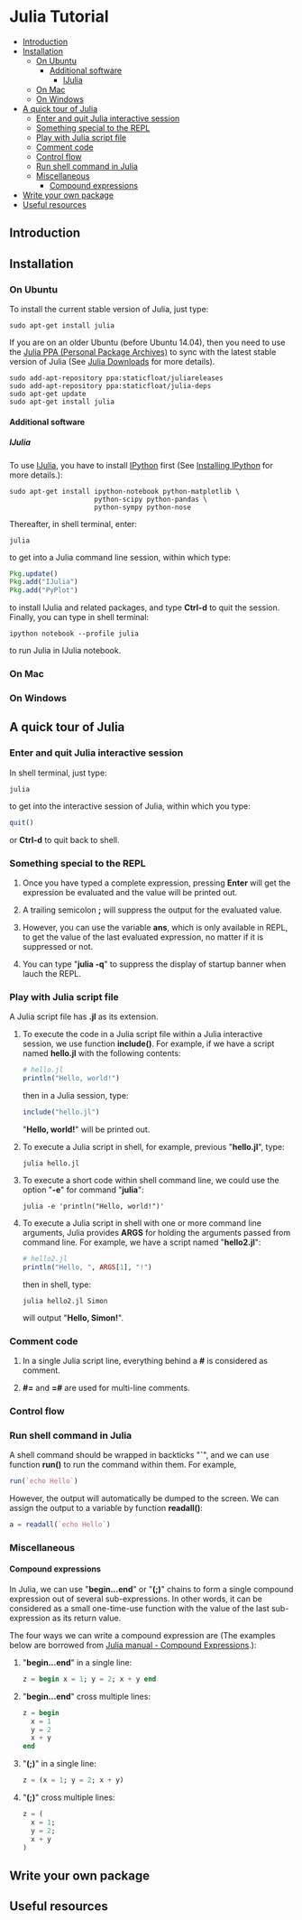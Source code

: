 # Julia Tutorial #

* [Introduction](#introduction)
* [Installation](#installation)
  + [On Ubuntu](#on-ubuntu)
    - [Additional software](#additional-software)
	  * [IJulia](#ijulia)
  + [On Mac](#on-mac)
  + [On Windows](#on-windows)
* [A quick tour of Julia](#a-quick-tour-of-julia)
  + [Enter and quit Julia interactive session](#enter-and-quit-julia-interactive-session)
  + [Something special to the REPL](#something-special-to-the-repl)
  + [Play with Julia script file](#play-with-julia-script-file)
  + [Comment code](#comment-code)
  + [Control flow](#control-flow)
  + [Run shell command in Julia](#run-shell-command-in-julia)
  + [Miscellaneous](#miscellaneous)
    - [Compound expressions](#compound-expressions)
* [Write your own package](#write-your-own-package)
* [Useful resources](#useful-resources)

## Introduction ##

## Installation ##

### On Ubuntu ###

To install the current stable version of Julia, just type:

```Shell
sudo apt-get install julia
```

If you are on an older Ubuntu (before Ubuntu 14.04), then you need to
use the
[Julia PPA (Personal Package Archives)](https://launchpad.net/~staticfloat)
to sync with the latest stable version of Julia (See
[Julia Downloads](http://julialang.org/downloads/) for more details).

```Shell
sudo add-apt-repository ppa:staticfloat/juliareleases
sudo add-apt-repository ppa:staticfloat/julia-deps
sudo apt-get update
sudo apt-get install julia
```



#### Additional software ####

##### IJulia #####

To use [IJulia](https://github.com/JuliaLang/IJulia.jl), you have to
install [IPython](http://ipython.org/) first (See
[Installing IPython](http://ipython.org/install.html) for more
details.):

```Shell
sudo apt-get install ipython-notebook python-matplotlib \
                     python-scipy python-pandas \
					 python-sympy python-nose
```

Thereafter, in shell terminal, enter:

```Shell
julia
```

to get into a Julia command line session, within which type:

```Julia
Pkg.update()
Pkg.add("IJulia")
Pkg.add("PyPlot")
```

to install IJulia and related packages, and type **Ctrl-d** to quit
the session.  Finally, you can type in shell terminal:

```Shell
ipython notebook --profile julia
```

to run Julia in IJulia notebook.


### On Mac ###

### On Windows ###


## A quick tour of Julia ##

### Enter and quit Julia interactive session ###

In shell terminal, just type:

```Shell
julia
```

to get into the interactive session of Julia, within which you type:

```Julia
quit()
```

or **Ctrl-d** to quit back to shell.


### Something special to the REPL ###

1.  Once you have typed a complete expression, pressing **Enter** will
    get the expression be evaluated and the value will be printed out.

2.  A trailing semicolon **;** will suppress the output for the
    evaluated value.

3.  However, you can use the variable **ans**, which is only available
    in REPL, to get the value of the last evaluated expression, no
    matter if it is suppressed or not.

4.  You can type "**julia -q**" to suppress the display of startup
    banner when lauch the REPL.


### Play with Julia script file ###

A Julia script file has **.jl** as its extension.

1.  To execute the code in a Julia script file within a Julia
    interactive session, we use function **include()**.  For example,
    if we have a script named **hello.jl** with the following
    contents:

    ```Julia
	# hello.jl
    println("Hello, world!")
    ```

    then in a Julia session, type:

    ```Julia
    include("hello.jl")
    ```

    "**Hello, world!**" will be printed out.

2.  To execute a Julia script in shell, for example, previous
    "**hello.jl**", type:

    ```Shell
    julia hello.jl
    ```

3.  To execute a short code within shell command line, we could use
    the option "**-e**" for command "**julia**":

    ```Shell
    julia -e 'println("Hello, world!")'
    ```

4.  To execute a Julia script in shell with one or more command line
    arguments, Julia provides **ARGS** for holding the arguments
    passed from command line.  For example, we have a script named
    "**hello2.jl**":

    ```Julia
	# hello2.jl
    println("Hello, ", ARGS[1], "!")
    ```

    then in shell, type:

    ```Shell
    julia hello2.jl Simon
    ```

    will output "**Hello, Simon!**".


### Comment code ###

1.  In a single Julia script line, everything behind a **#** is
    considered as comment.

2.  **#=** and **=#** are used for multi-line comments.


### Control flow ###


### Run shell command in Julia ###

A shell command should be wrapped in backticks "**`**", and we can use
function **run()** to run the command within them.  For example,

```Julia
run(`echo Hello`)
```

However, the output will automatically be dumped to the screen.  We
can assign the output to a variable by function **readall()**:

```Julia
a = readall(`echo Hello`)
```

### Miscellaneous ###

#### Compound expressions ####

In Julia, we can use "**begin...end**" or "**(;)**" chains to form a
single compound expression out of several sub-expressions.  In other
words, it can be considered as a small one-time-use function with the
value of the last sub-expression as its return value.

The four ways we can write a compound expression are (The examples
below are borrowed from
[Julia manual - Compound Expressions](http://docs.julialang.org/en/latest/manual/control-flow/#compound-expressions).):

1.  "**begin...end**" in a single line:

    ```Julia
    z = begin x = 1; y = 2; x + y end
    ```

2.  "**begin...end**" cross multiple lines:

    ```Julia
	z = begin
	  x = 1
	  y = 2
	  x + y
	end
    ```

3.  "**(;)**" in a single line:

    ```Julia
	z = (x = 1; y = 2; x + y)
    ```

4.  "**(;)**" cross multiple lines:

    ```Julia
	z = (
	  x = 1;
	  y = 2;
	  x + y
	)
    ```



## Write your own package ##


## Useful resources ##
